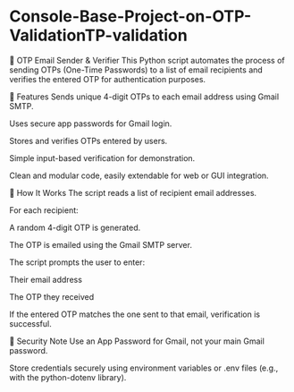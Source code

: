 # Console-Base-Project-on-OTP-ValidationTP-validation
📧 OTP Email Sender & Verifier
This Python script automates the process of sending OTPs (One-Time Passwords) to a list of email recipients and verifies the entered OTP for authentication purposes.

🔧 Features
Sends unique 4-digit OTPs to each email address using Gmail SMTP.

Uses secure app passwords for Gmail login.

Stores and verifies OTPs entered by users.

Simple input-based verification for demonstration.

Clean and modular code, easily extendable for web or GUI integration.

📜 How It Works
The script reads a list of recipient email addresses.

For each recipient:

A random 4-digit OTP is generated.

The OTP is emailed using the Gmail SMTP server.

The script prompts the user to enter:

Their email address

The OTP they received

If the entered OTP matches the one sent to that email, verification is successful.

🔐 Security Note
Use an App Password for Gmail, not your main Gmail password.

Store credentials securely using environment variables or .env files (e.g., with the python-dotenv library).

🛠 Requirements
Python 3.x

Internet connection

A Gmail account with App Passwords enabled

▶ How to Run
bash
Copy
Edit
python otp_email_verifier.py
⚠ Make sure to update the sender's email and app password before running.

📌 Future Improvements
Add a web-based OTP input form

Store OTPs in a database for multi-user verification

Add email sending limits and logging for better control
